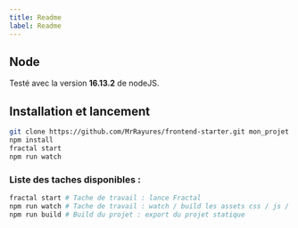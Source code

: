 ```yaml
---
title: Readme
label: Readme
---
```


## Node
Testé avec la version **16.13.2** de nodeJS.

## Installation et lancement

```bash
git clone https://github.com/MrRayures/frontend-starter.git mon_projet
npm install
fractal start
npm run watch
```

### Liste des taches disponibles :

```bash
fractal start # Tache de travail : lance Fractal
npm run watch # Tache de travail : watch / build les assets css / js / sprite svg
npm run build # Build du projet : export du projet statique
```

